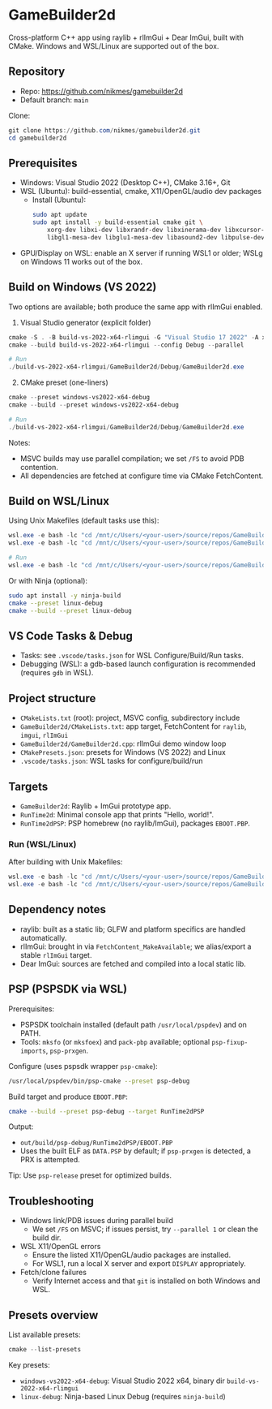 # GameBuilder2d

Cross-platform C++ app using raylib + rlImGui + Dear ImGui, built with CMake. Windows and WSL/Linux are supported out of the box.

## Repository

- Repo: https://github.com/nikmes/gamebuilder2d
- Default branch: `main`

Clone:
```powershell
git clone https://github.com/nikmes/gamebuilder2d.git
cd gamebuilder2d
```

## Prerequisites

- Windows: Visual Studio 2022 (Desktop C++), CMake 3.16+, Git
- WSL (Ubuntu): build-essential, cmake, X11/OpenGL/audio dev packages
	- Install (Ubuntu):
		```bash
		sudo apt update
		sudo apt install -y build-essential cmake git \
			xorg-dev libxi-dev libxrandr-dev libxinerama-dev libxcursor-dev \
			libgl1-mesa-dev libglu1-mesa-dev libasound2-dev libpulse-dev
		```
- GPU/Display on WSL: enable an X server if running WSL1 or older; WSLg on Windows 11 works out of the box.

## Build on Windows (VS 2022)

Two options are available; both produce the same app with rlImGui enabled.

1) Visual Studio generator (explicit folder)
```powershell
cmake -S . -B build-vs-2022-x64-rlimgui -G "Visual Studio 17 2022" -A x64
cmake --build build-vs-2022-x64-rlimgui --config Debug --parallel

# Run
./build-vs-2022-x64-rlimgui/GameBuilder2d/Debug/GameBuilder2d.exe
```

2) CMake preset (one-liners)
```powershell
cmake --preset windows-vs2022-x64-debug
cmake --build --preset windows-vs2022-x64-debug

# Run
./build-vs-2022-x64-rlimgui/GameBuilder2d/Debug/GameBuilder2d.exe
```

Notes:
- MSVC builds may use parallel compilation; we set `/FS` to avoid PDB contention.
- All dependencies are fetched at configure time via CMake FetchContent.

## Build on WSL/Linux

Using Unix Makefiles (default tasks use this):
```powershell
wsl.exe -e bash -lc "cd /mnt/c/Users/<your-user>/source/repos/GameBuilder2d; cmake -S . -B build-linux -G 'Unix Makefiles' -DCMAKE_BUILD_TYPE=Debug"
wsl.exe -e bash -lc "cd /mnt/c/Users/<your-user>/source/repos/GameBuilder2d; cmake --build build-linux -j"

# Run
wsl.exe -e bash -lc "cd /mnt/c/Users/<your-user>/source/repos/GameBuilder2d/build-linux/GameBuilder2d; ./GameBuilder2d"
```

Or with Ninja (optional):
```bash
sudo apt install -y ninja-build
cmake --preset linux-debug
cmake --build --preset linux-debug
```

## VS Code Tasks & Debug

- Tasks: see `.vscode/tasks.json` for WSL Configure/Build/Run tasks.
- Debugging (WSL): a gdb-based launch configuration is recommended (requires `gdb` in WSL).

## Project structure

- `CMakeLists.txt` (root): project, MSVC config, subdirectory include
- `GameBuilder2d/CMakeLists.txt`: app target, FetchContent for `raylib`, `imgui`, `rlImGui`
- `GameBuilder2d/GameBuilder2d.cpp`: rlImGui demo window loop
- `CMakePresets.json`: presets for Windows (VS 2022) and Linux
- `.vscode/tasks.json`: WSL tasks for configure/build/run

## Targets
- `GameBuilder2d`: Raylib + ImGui prototype app.
- `RunTime2d`: Minimal console app that prints "Hello, world!".
 - `RunTime2dPSP`: PSP homebrew (no raylib/ImGui), packages `EBOOT.PBP`.

### Run (WSL/Linux)
After building with Unix Makefiles:

```powershell
wsl.exe -e bash -lc "cd /mnt/c/Users/<your-user>/source/repos/GameBuilder2d/build-linux/RunTime2d; ./RunTime2d"
wsl.exe -e bash -lc "cd /mnt/c/Users/<your-user>/source/repos/GameBuilder2d/build-linux/GameBuilder2d; ./GameBuilder2d"
```

## Dependency notes

- raylib: built as a static lib; GLFW and platform specifics are handled automatically.
- rlImGui: brought in via `FetchContent_MakeAvailable`; we alias/export a stable `rlImGui` target.
- Dear ImGui: sources are fetched and compiled into a local static lib.

## PSP (PSPSDK via WSL)

Prerequisites:
- PSPSDK toolchain installed (default path `/usr/local/pspdev`) and on PATH.
- Tools: `mksfo` (or `mksfoex`) and `pack-pbp` available; optional `psp-fixup-imports`, `psp-prxgen`.

Configure (uses pspsdk wrapper `psp-cmake`):
```bash
/usr/local/pspdev/bin/psp-cmake --preset psp-debug
```

Build target and produce `EBOOT.PBP`:
```bash
cmake --build --preset psp-debug --target RunTime2dPSP
```

Output:
- `out/build/psp-debug/RunTime2dPSP/EBOOT.PBP`
- Uses the built ELF as `DATA.PSP` by default; if `psp-prxgen` is detected, a PRX is attempted.

Tip: Use `psp-release` preset for optimized builds.

## Troubleshooting

- Windows link/PDB issues during parallel build
	- We set `/FS` on MSVC; if issues persist, try `--parallel 1` or clean the build dir.
- WSL X11/OpenGL errors
	- Ensure the listed X11/OpenGL/audio packages are installed.
	- For WSL1, run a local X server and export `DISPLAY` appropriately.
- Fetch/clone failures
	- Verify Internet access and that `git` is installed on both Windows and WSL.

## Presets overview

List available presets:
```powershell
cmake --list-presets
```

Key presets:
- `windows-vs2022-x64-debug`: Visual Studio 2022 x64, binary dir `build-vs-2022-x64-rlimgui`
- `linux-debug`: Ninja-based Linux Debug (requires `ninja-build`)

